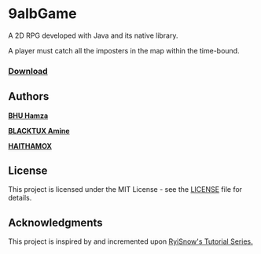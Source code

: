 # 9albGame 
A 2D RPG developed with Java and its native library.

A player must catch all the imposters in the map within the time-bound.

### [Download](https://github.com/unk1ndled/9albGame/releases/download/0.1.1/gameFinal.jar)

## Authors

[**BHU Hamza**](https://github.com/Bisho11)

[**BLACKTUX Amine**](https://github.com/unk1ndled/)

[**HAITHAMOX**](https://github.com/Haitham-Oumanhou)


## License

This project is licensed under the MIT License - see the [LICENSE](LICENSE) file for details.

## Acknowledgments

This project is inspired by and incremented upon [RyiSnow's Tutorial Series.](https://www.youtube.com/playlist?list=PL_QPQmz5C6WUF-pOQDsbsKbaBZqXj4qSq)
